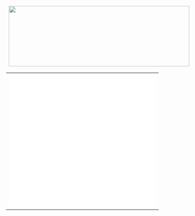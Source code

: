 <table>
  <tr>
    <p align="center">
  <img src="https://github-readme-stats.vercel.app/api?username=Obsidian99&show_icons=true&theme=tokyonight"
       width="490" height="165">
</p>
<td align="center">
  <img alt="" width="400" src="https://github.com/lowlighter/metrics/blob/examples/metrics.plugin.stargazers.worldmap.svg" alt=""></img>
</td>
  </tr>
